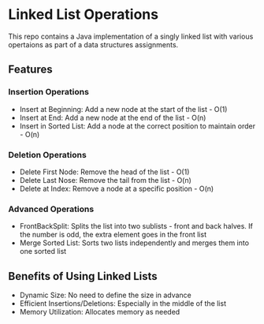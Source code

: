# Linked List Operations

This repo contains a Java implementation of a singly linked list with various opertaions as part of a data structures assignments.

## Features

### Insertion Operations
- Insert at Beginning: Add a new node at the start of the list - O(1)
- Insert at End: Add a new node at the end of the list - O(n)
- Insert in Sorted List: Add a node at the correct position to maintain order - O(n)

### Deletion Operations
- Delete First Node: Remove the head of the list - O(1)
- Delete Last Nose: Remove the tail from the list - O(n)
- Delete at Index: Remove a node at a specific position - O(n)

### Advanced Operations
- FrontBackSplit: Splits the list into two sublists - front and back halves. If the number is odd, the extra element goes in the front list
- Merge Sorted List: Sorts two lists independently and merges them into one sorted list

## Benefits of Using Linked Lists
- Dynamic Size: No need to define the size in advance
- Efficient Insertions/Deletions: Especially in the middle of the list
- Memory Utilization: Allocates memory as needed
